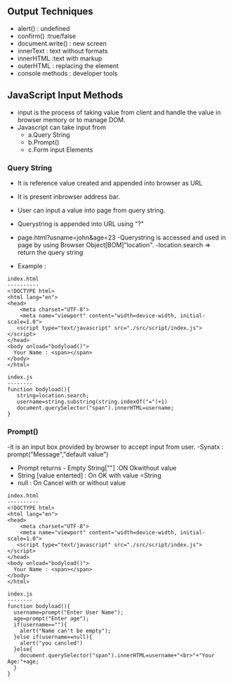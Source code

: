 ## Output Techniques
- alert()  : undefined
- confirm() :true/false
- document.write() : new screen
- innerText : text without formats
- innerHTML :text with markup
- outerHTML : replacing the element
- console methods : developer tools

## JavaScript Input Methods
- input is the process of taking value from client and handle the value in browser memory or to manage DOM.
- Javascript can take input from
    - a.Query String
    - b.Prompt()
    - c.Form input Elements

### Query String
- It is reference value created and appended into browser as URL
- It is present inbrowser address bar.
- User can input a value into page from query string.
- Querystring is  appended into URL using "?"
- page.html?usname=john&age=23
-Querystring is accessed and used in page by using Browser Object[BOM]"location".
-location.search => return the query string

- Example :
```
index.html
----------
<!DOCTYPE html>
<html lang="en">
<head>
    <meta charset="UTF-8">
    <meta name="viewport" content="width=device-width, initial-scale=1.0">
   <script type="text/javascript" src="./src/script/index.js"></script>
</head>
<body onload="bodyload()">
  Your Name : <span></span>
</body>
</html>

index.js
--------
function bodyload(){
   string=location.search;
   username=string.substring(string.indexOf("=")+1)
   document.querySelector("span").innerHTML=username;
}
```

### Prompt()
-it is an input box provided by browser to accept input from user.
-Synatx : prompt("Message","default value")
- Prompt returns - Empty String[""] :ON Okwithout value
- String [value enterted] : On OK with value =String
- null : On Cancel with or without value
```
index.html
----------
<!DOCTYPE html>
<html lang="en">
<head>
    <meta charset="UTF-8">
    <meta name="viewport" content="width=device-width, initial-scale=1.0">
   <script type="text/javascript" src="./src/script/index.js"></script>
</head>
<body onload="bodyload()">
  Your Name : <span></span>
</body>
</html>

index.js
--------
function bodyload(){
  username=prompt("Enter User Name");
  age=prompt("Enter age");
  if(username==""){
    alert("Name can't be empty");
  }else if(username==null){
    alert("you cancled")
  }else{
    document.querySelector("span").innerHTML=username+"<br>"+"Your Age:"+age;
  }
}
```







